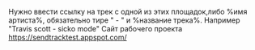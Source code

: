  Нужно ввести ссылку на трек с одной из этих площадок,либо %имя артиста%, обязательно тире " - " и %название трека%. Например "Travis scott - sicko mode" 
Сайт рабочего проекта https://sendtracktest.appspot.com/

